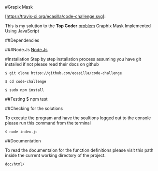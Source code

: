 #Grapix Mask   

[https://travis-ci.org/ecasilla/code-challenge.svg]: 


This is my solution to the **Top Coder** [problem]( http://community.topcoder.com/stat?c=problem_statement&pm=2998&rd=5857) Graphix Mask Implemented Using JavaScript

##Dependencies

###Node.Js
[Node.Js](http://nodejs.org/)

 
 
#Installation
Step by step installation process assuming you have git installed if not please read their docs on github
 
  `$ git clone https://github.com/ecasilla/code-challenge`
  
  `$ cd code-challenge`
  
  `$ sudo npm install`
  
  
  
##Testing
	$ npm test
	
	
##Checking for the solutions

To execute the program and have the soultions logged out to the console please run this command from the terminal

	$ node index.js
	
	
##Documentation

To read the documentaion for the function definitions please visit this path inside the current working directory of the project.

	doc/html/
